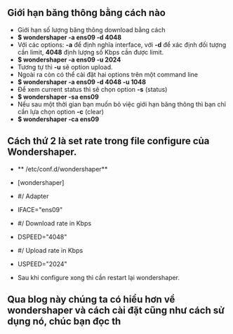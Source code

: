 ## Giới hạn băng thông bằng cách nào
- Giới hạn số lượng băng thông download bằng cách
 - **$ wondershaper -a ens09 -d 4048**
 - Với các options: **-a** để định nghĩa interface, với **-d** để xác định đối tượng cần limit, **4048** định lượng số Kbps
cần được limit.
 - **$ wondershaper -a ens09 -u 2024**
 - Tương tự thì **-u** sẽ option upload.
- Ngoài ra còn có thể cài đặt hai options trên một command line
 - **$ wondershaper -a ens09 -d 4048 -u 1048**
- Để xem current status thì sẽ chọn option **-s** (status)
 - **$ wondershaper -sa ens09** 
- Nếu sau một thời gian bạn muốn bỏ việc giới hạn băng thông thì bạn chỉ cần lựa chọn option **-c** (clear)
 - **$ wondershaper -ca ens09**
## Cách thứ 2 là set rate trong file configure của Wondershaper.
- ** /etc/conf.d/wondershaper**
 - [wondershaper]
 - #/ Adapter
 - IFACE="ens09"

 - #/ Download rate in Kbps
 - DSPEED="4048"

 - #/ Upload rate in Kbps
 - USPEED="2024"

- Sau khi configure xong thì cần restart lại wondershaper.
## Qua blog này chúng ta có hiểu hơn về wondershaper và cách cài đặt cũng như cách sử dụng nó, chúc bạn đọc th
